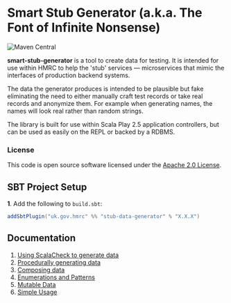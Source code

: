# Smart Stub Generator (a.k.a. The Font of Infinite Nonsense) 

![Maven Central](https://maven-badges.herokuapp.com/maven-central/uk.gov.hmrc/stub-data-generator_2.12/badge.svg?style=plastic)

**smart-stub-generator** is a tool to create data for testing.  It is intended for use within HMRC to help the 'stub' services — microservices that mimic the interfaces of production backend systems. 

The data the generator produces is intended to be plausible but fake eliminating the need to either manually craft test records or take real records and anonymize them. For example when generating names, the names will look real rather than random strings.

The library is built for use within Scala Play 2.5 application controllers, but can be used as easily on the REPL or backed by a RDBMS. 

### License

This code is open source software licensed under the [Apache 2.0 License]("http://www.apache.org/licenses/LICENSE-2.0.html").

## SBT Project Setup

**1**. Add the following to `build.sbt`:

```scala
addSbtPlugin("uk.gov.hmrc" %% "stub-data-generator" % "X.X.X")
```

## Documentation
1. [Using ScalaCheck to generate data](docs/1-ScalaCheckPrimer.md)
2. [Procedurally generating data](docs/2-ProceduralGeneration.md)
3. [Composing data](docs/3-ComposingData.md)
4. [Enumerations and Patterns](docs/4-Enumerations.md)
5. [Mutable Data](docs/5-MutatingData.md)
6. [Simple Usage](docs/RichGen.md)
